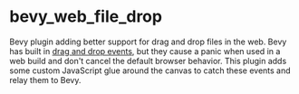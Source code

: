 # bevy_web_file_drop

Bevy plugin adding better support for drag and drop files in the web.
Bevy has built in [drag and drop events](https://docs.rs/bevy/latest/bevy/prelude/enum.FileDragAndDrop.html), but they cause a panic when used in a web build and don't cancel the default browser behavior.
This plugin adds some custom JavaScript glue around the canvas to catch these events and relay them to Bevy.

